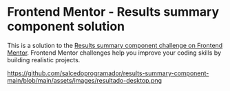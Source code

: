 # Frontend Mentor - Results summary component solution

This is a solution to the [Results summary component challenge on Frontend Mentor](https://www.frontendmentor.io/challenges/results-summary-component-CE_K6s0maV). Frontend Mentor challenges help you improve your coding skills by building realistic projects.

![]()https://github.com/salcedoprogramador/results-summary-component-main/blob/main/assets/images/resultado-desktop.png
